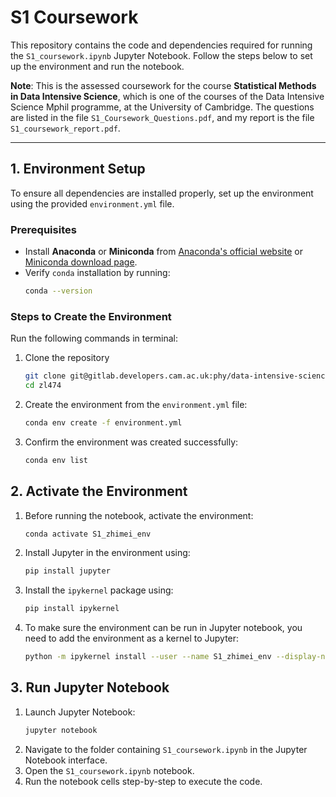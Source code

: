 # S1 Coursework

This repository contains the code and dependencies required for running the `S1_coursework.ipynb` Jupyter Notebook. Follow the steps below to set up the environment and run the notebook.

**Note**: This is the assessed coursework for the course **Statistical Methods in Data Intensive Science**, which is one of the courses of the Data Intensive Science Mphil programme, at the University of Cambridge. The questions are listed in the file `S1_Coursework_Questions.pdf`, and my report is the file `S1_coursework_report.pdf`.

---

## 1. Environment Setup

To ensure all dependencies are installed properly, set up the environment using the provided `environment.yml` file.

### Prerequisites

- Install **Anaconda** or **Miniconda** from [Anaconda's official website](https://www.anaconda.com/products/individual) or [Miniconda download page](https://docs.conda.io/en/latest/miniconda.html).
- Verify `conda` installation by running:
   ```bash
   conda --version
   ```
### Steps to Create the Environment
Run the following commands in terminal:
1. Clone the repository
    ```bash
    git clone git@gitlab.developers.cam.ac.uk:phy/data-intensive-science-mphil/assessments/s1_coursework/zl474.git
    cd zl474
    ```
2. Create the environment from the `environment.yml` file:
    ```bash
    conda env create -f environment.yml
    ```
3. Confirm the environment was created successfully:
    ```bash
    conda env list
    ```

## 2. Activate the Environment
1. Before running the notebook, activate the environment:
    ```bash
    conda activate S1_zhimei_env
    ```
2. Install Jupyter in the environment using:
    ```bash
    pip install jupyter
    ```
3. Install the `ipykernel` package using:
    ```bash
    pip install ipykernel
    ```
4. To make sure the environment can be run in Jupyter notebook, you need to add the environment as a kernel to Jupyter:
    ```bash
    python -m ipykernel install --user --name S1_zhimei_env --display-name "Python (S1_zhimei_env)"
    ```

## 3. Run Jupyter Notebook
1. Launch Jupyter Notebook:
    ```bash
    jupyter notebook
    ```
2. Navigate to the folder containing `S1_coursework.ipynb` in the Jupyter Notebook interface.
3. Open the `S1_coursework.ipynb` notebook.
4. Run the notebook cells step-by-step to execute the code.